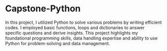 # Capstone-Python
In this project, I utilized Python to solve various problems by writing efficient codes. I employed basic functions, loops and dictionaries to answer specific questions and derive insights. This project highlights my foundational programming skills, data handling expertise and ability to use Python for problem-solving and data management.
